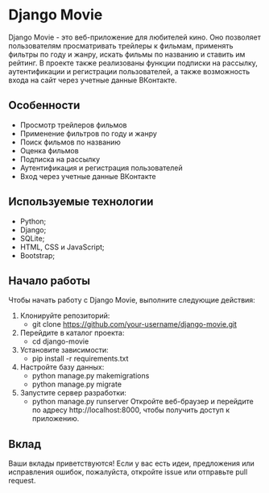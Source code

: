 # Django Movie
Django Movie - это веб-приложение для любителей кино. Оно позволяет пользователям просматривать трейлеры к фильмам, применять фильтры по году и жанру, искать фильмы по названию и ставить им рейтинг. В проекте также реализованы функции подписки на рассылку, аутентификации и регистрации пользователей, а также возможность входа на сайт через учетные данные ВКонтакте.

## Особенности
 - Просмотр трейлеров фильмов
 - Применение фильтров по году и жанру
 - Поиск фильмов по названию
 - Оценка фильмов
 - Подписка на рассылку
 - Аутентификация и регистрация пользователей
 - Вход через учетные данные ВКонтакте

 ## Используемые технологии
 - Python;
 - Django;
 - SQLite;
 - HTML, CSS и JavaScript;
 - Bootstrap;
 ## Начало работы
 Чтобы начать работу с Django Movie, выполните следующие действия:

1. Клонируйте репозиторий: 
    + git clone https://github.com/your-username/django-movie.git
2. Перейдите в каталог проекта: 
    + cd django-movie
3. Установите зависимости: 
    + pip install -r requirements.txt
4. Настройте базу данных:
    + python manage.py makemigrations
    + python manage.py migrate
5. Запустите сервер разработки: 
    + python manage.py runserver
Откройте веб-браузер и перейдите по адресу http://localhost:8000, чтобы получить доступ к приложению.
## Вклад
Ваши вклады приветствуются! Если у вас есть идеи, предложения или исправления ошибок, пожалуйста, откройте issue или отправьте pull request.